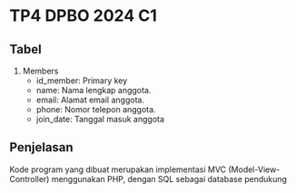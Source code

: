 # TP4 DPBO 2024 C1

## Tabel

1. Members
    - id_member: Primary key
    - name: Nama lengkap anggota.
    - email: Alamat email anggota.
    - phone: Nomor telepon anggota.
    - join_date: Tanggal masuk anggota

## Penjelasan
Kode program yang dibuat merupakan implementasi MVC (Model-View-Controller) menggunakan PHP, dengan SQL sebagai database pendukung
